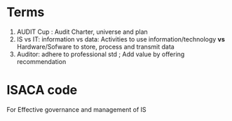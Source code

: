 # Terms
1. AUDIT Cup : Audit Charter, universe and plan
2. IS vs IT: information vs data: Activities to use information/technology **vs** Hardware/Sofware to store, process and transmit data
3. Auditor: adhere to professional std ; Add value by offering recommendation

# ISACA code
For Effective governance and management of IS
